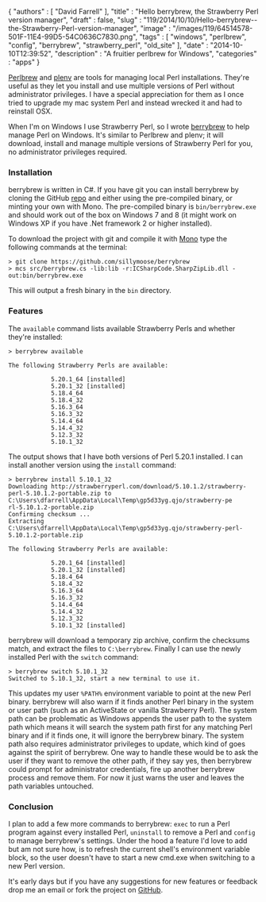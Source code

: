 {
   "authors" : [
      "David Farrell"
   ],
   "title" : "Hello berrybrew, the Strawberry Perl version manager",
   "draft" : false,
   "slug" : "119/2014/10/10/Hello-berrybrew--the-Strawberry-Perl-version-manager",
   "image" : "/images/119/64514578-501F-11E4-99D5-54C0636C7830.png",
   "tags" : [
      "windows",
      "perlbrew",
      "config",
      "berrybrew",
      "strawberry_perl",
      "old_site"
   ],
   "date" : "2014-10-10T12:39:52",
   "description" : "A fruitier perlbrew for Windows",
   "categories" : "apps"
}


[Perlbrew](http://perlbrew.pl/) and [plenv]() are tools for managing local Perl installations. They're useful as they let you install and use multiple versions of Perl without administrator privileges. I have a special appreciation for them as I once tried to upgrade my mac system Perl and instead wrecked it and had to reinstall OSX.

When I'm on Windows I use Strawberry Perl, so I wrote [berrybrew](https://github.com/sillymoose/berrybrew) to help manage Perl on Windows. It's similar to Perlbrew and plenv; it will download, install and manage multiple versions of Strawberry Perl for you, no administrator privileges required.

### Installation

berrybrew is written in C\#. If you have git you can install berrybrew by cloning the GitHub [repo](https://github.com/sillymoose/berrybrew) and either using the pre-compiled binary, or minting your own with Mono. The pre-compiled binary is `bin/berrybrew.exe` and should work out of the box on Windows 7 and 8 (it might work on Windows XP if you have .Net framework 2 or higher installed).

To download the project with git and compile it with [Mono](http://www.mono-project.com/) type the following commands at the terminal:

``` prettyprint
> git clone https://github.com/sillymoose/berrybrew
> mcs src/berrybrew.cs -lib:lib -r:ICSharpCode.SharpZipLib.dll -out:bin/berrybrew.exe
```

This will output a fresh binary in the `bin` directory.

### Features

The `available` command lists available Strawberry Perls and whether they're installed:

``` prettyprint
> berrybrew available

The following Strawberry Perls are available:

            5.20.1_64 [installed]
            5.20.1_32 [installed]
            5.18.4_64
            5.18.4_32
            5.16.3_64
            5.16.3_32
            5.14.4_64
            5.14.4_32
            5.12.3_32
            5.10.1_32
```

The output shows that I have both versions of Perl 5.20.1 installed. I can install another version using the `install` command:

``` prettyprint
> berrybrew install 5.10.1_32
Downloading http://strawberryperl.com/download/5.10.1.2/strawberry-perl-5.10.1.2-portable.zip to C:\Users\dfarrell\AppData\Local\Temp\gp5d33yg.qjo/strawberry-pe
rl-5.10.1.2-portable.zip
Confirming checksum ...
Extracting C:\Users\dfarrell\AppData\Local\Temp\gp5d33yg.qjo/strawberry-perl-5.10.1.2-portable.zip

The following Strawberry Perls are available:

            5.20.1_64 [installed]
            5.20.1_32 [installed]
            5.18.4_64
            5.18.4_32
            5.16.3_64
            5.16.3_32
            5.14.4_64
            5.14.4_32
            5.12.3_32
            5.10.1_32 [installed]
```

berrybrew will download a temporary zip archive, confirm the checksums match, and extract the files to `C:\berrybrew`. Finally I can use the newly installed Perl with the `switch` command:

``` prettyprint
> berrybrew switch 5.10.1_32
Switched to 5.10.1_32, start a new terminal to use it.
```

This updates my user `%PATH%` environment variable to point at the new Perl binary. berrybrew will also warn if it finds another Perl binary in the system or user path (such as an ActiveState or vanilla Strawberry Perl). The system path can be problematic as Windows appends the user path to the system path which means it will search the system path first for any matching Perl binary and if it finds one, it will ignore the berrybrew binary. The system path also requires administrator privileges to update, which kind of goes against the spirit of berrybrew. One way to handle these would be to ask the user if they want to remove the other path, if they say yes, then berrybrew could prompt for administrator credentials, fire up another berrybrew process and remove them. For now it just warns the user and leaves the path variables untouched.

### Conclusion

I plan to add a few more commands to berrybrew: `exec` to run a Perl program against every installed Perl, `uninstall` to remove a Perl and `config` to manage berrybrew's settings. Under the hood a feature I'd love to add but am not sure how, is to refresh the current shell's environment variable block, so the user doesn't have to start a new cmd.exe when switching to a new Perl version.

It's early days but if you have any suggestions for new features or feedback drop me an email or fork the project on [GitHub](https://github.com/sillymoose/berrybrew).
